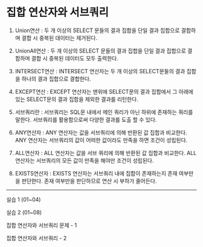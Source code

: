 # 집합 연산자와 서브쿼리

1. Union연산 : 두 개 이상의 SELECT 문들의 결과 집합을 단일 결과 집합으로 결합하며 결합 시 중복된 데이터는 제거된다.

2. UnionAll연산 : 두 개 이상의 SELECT 문들의 결과 집합을 단일 결과 집합으로 결합하며 결합 시 중복된 데이터도 모두 출력한다.

3. INTERSECT연산 : INTERSECT 연산자는 두 개 이상의 SELECT문들의 결과 집합을 하나의 결과 집합으로 결합한다.

4. EXCEPT연산 : EXCEPT 연산자는 맨위에 SELECT문의 결과 집합에서 그 아래에 있는 SELECT문의 결과 집합을 제외한 결과를 리턴한다.

5. 서브쿼리란 : 서브쿼리는 SQL문 내에서 메인 쿼리가 아닌 하위에 존재하는 쿼리를 말한다. 서브쿼리를 활용함으로써 다양한 결과를 도출 할 수 있다.

6. ANY연산자 : ANY 연산자는 값을 서브쿼리에 의해 반환된 값 집합과 비교한다. ANY 연산자는 서브쿼리의 값이 어떠한 값이라도 만족을 하면 조건이 성립된다.

7. ALL연산자 : ALL 연산자는 값을 서브 쿼리에 의해 반환된 값 집합과 비교한다. ALL 연산자는 서브쿼리의 모든 값이 만족을 해야만 조건이 성립된다.

8. EXISTS연산자 : EXISTS 연산자는 서브쿼리 내에 집합이 존재하는지 존재 여부만을 판단한다. 존재 여부만을 판단하므로 연산 시 부하가 줄어든다.

----------------------------------------------------------------------------------------
실습 1 (01~04)

실습 2 (01~08)

집합 연산자와 서브쿼리 문제 - 1

집합 연산자와 서브쿼리 - 2
